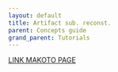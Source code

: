 ```yaml
---
layout: default
title: Artifact sub. reconst.
parent: Concepts guide
grand_parent: Tutorials
---
```


[LINK MAKOTO PAGE](https://sccn.ucsd.edu/wiki/Artifact_Subspace_Reconstruction_(ASR))